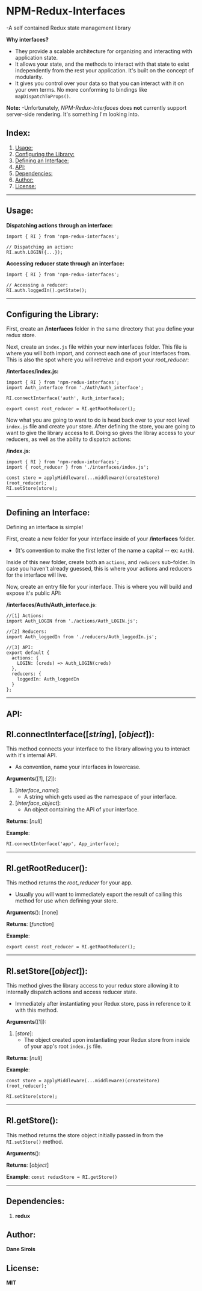 # NPM-Redux-Interfaces 
-A self contained Redux state management library

**Why interfaces?**

- They provide a scalable architecture for organizing and interacting with application state.
- It allows your state, and the methods to interact with that state to exist independently from the rest your application. It's built on the concept of modularity.
- It gives you control over your data so that you can interact with it on your own terms. No more conforming to bindings like `mapDispatchToProps()`.

**Note:**
-Unfortunately, *NPM-Redux-Interfaces* does **not** currently support server-side rendering. It's something I'm looking into.

## Index:
1. [Usage:](#usage:)
2. [Configuring the Library:](#configuring-the-library:)
3. [Defining an Interface:](#defining-an-interface:)
4. [API:](#api:)
5. [Dependencies:](#dependencies:)
6. [Author:](#author:)
7. [License:](#license:)

***
## Usage:
**Dispatching actions through an interface:**
```
import { RI } from 'npm-redux-interfaces';

// Dispatching an action:
RI.auth.LOGIN({...});
```

**Accessing reducer state through an interface:**
```
import { RI } from 'npm-redux-interfaces';

// Accessing a reducer:
RI.auth.loggedIn().getState();
```

***
## Configuring the Library:
First, create an **/interfaces** folder in the same directory that you define your redux store.

Next, create an `index.js` file within your new interfaces folder. This file is where you will both import, and connect each one of your interfaces from. This is also the spot where you will retreive and export your *root_reducer*:

**/interfaces/index.js:**
```
import { RI } from 'npm-redux-interfaces';
import Auth_interface from './Auth/Auth_interface';

RI.connectInterface('auth', Auth_interface);

export const root_reducer = RI.getRootReducer();
```

Now what you are going to want to do is head back over to your root level `index.js` file and create your store. After defining the store, you are going to want to give the library access to it. Doing so gives the libray access to your reducers, as well as the ability to dispatch actions:

**/index.js:**
```
import { RI } from 'npm-redux-interfaces';
import { root_reducer } from './interfaces/index.js';

const store = applyMiddleware(...middleware)(createStore)(root_reducer);
RI.setStore(store);
```

***
## Defining an Interface:
Defining an interface is simple!

First, create a new folder for your interface inside of your **/interfaces** folder. 
- (It's convention to make the first letter of the name a capital -- ex: `Auth`).

Inside of this new folder, create both an `actions`, and `reducers` sub-folder. In case you haven't already guessed, this is where your actions and reducers for the interface will live. 

Now, create an entry file for your interface. This is where you will build and expose it's public API:

**/interfaces/Auth/Auth_interface.js**:
```
//[1] Actions:
import Auth_LOGIN from './actions/Auth_LOGIN.js';

//[2] Reducers:
import Auth_loggedIn from './reducers/Auth_loggedIn.js';

//[3] API:
export default {
  actions: {
    LOGIN: (creds) => Auth_LOGIN(creds)
  },
  reducers: {
    loggedIn: Auth_loggedIn
  }
}; 
```

***
## API:
## RI.connectInterface([*string*], [*object*]):
This method connects your interface to the library allowing you to interact with it's internal API.
- As convention, name your interfaces in lowercase.

**Arguments**([*1*], [*2*]):
 
1. [*interface_name*]:
    - A string which gets used as the namespace of your interface.
2. [*interface_object*]:
    - An object containing the API of your interface.

**Returns**: [*null*]

**Example**:
```
RI.connectInterface('app', App_interface);
```

***
## RI.getRootReducer():
This method returns the *root_reducer* for your app.
- Usually you will want to immediately export the result of calling this method for use when defining your store.

**Arguments**(): [none]

**Returns**: [*function*]

**Example**:
```
export const root_reducer = RI.getRootReducer();
```

***
## RI.setStore([*object*]):
This method gives the library access to your redux store allowing it to internally dispatch actions and access reducer state.
- Immediately after instantiating your Redux store, pass in reference to it with this method.

**Arguments**([1]):

1. [*store*]:
    - The object created upon instantiating your Redux store from inside of your app's root `index.js` file.

**Returns**: [*null*]

**Example**:
```
const store = applyMiddleware(...middleware)(createStore)(root_reducer);`

RI.setStore(store);
```
***
## RI.getStore():
This method returns the store object initially passed in from the `RI.setStore()` method.

**Arguments**():

**Returns**: [*object*]

**Example**:
`const reduxStore = RI.getStore()`

***
## Dependencies:
1. **redux**

## Author:
**Dane Sirois**

## License:
**MIT**
